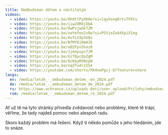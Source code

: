 ```yaml
---
title: Omdbudsman dětem a náctiletým
videos:
  - video: https://youtu.be/HhdtlPyXKHo?si=lqyXxeqRrtvTFKtu
  - video: https://youtu.be/iiw2OM4jDbA
  - video: https://youtu.be/8wPzjwGk72M
  - video: https://youtu.be/veYefeo2x8w?si=PSVjeZoA4XpiX1eg
  - video: https://youtu.be/AvfLU3p3G8s
  - video: https://youtu.be/BfMYDjRmHJE
  - video: https://youtu.be/eD2FpvShaz8
  - video: https://youtu.be/JjmnpspcfJM
  - video: https://youtu.be/GiTQycQaZgM
  - video: https://youtu.be/OcKbyR5Nzp0
  - video: https://youtu.be/oq3Tu4rzI54
  - video: https://youtube.com/shorts/hK4nwPgcj-Q?feature=share
langs:
  en: /media/letak_-_ombudsman_detem_-en_2024.pdf
  de: /media/letak_-_ombudsman_detem_de_2024.pdf
  ru: https://www.ochrance.cz/uploads-deti/user_upload/Prilohy/ombudsman_detem/Letak_-_Ombudsman_detem__rustina_-_anglicke_logo_.pdf
  rom: /media/letak_-_ombudsman_detem_ro_2024.pdf
---
```

Ať už tě na tyto stránky přivedla zvědavost nebo problémy, které tě trápí, věříme, že tady najdeš pomoc nebo alespoň radu.

Skoro každý problém má řešení. Když ti někdo pomůže s jeho hledáním, jde to snáze.
